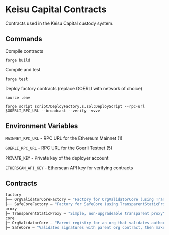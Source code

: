 # Keisu Capital Contracts

Contracts used in the Keisu Capital custody system.

## Commands
Compile contracts

`forge build`

Compile and test

`forge test`

Deploy factory contracts (replace GOERLI with network of choice)

`source .env`

`forge script script/DeployFactory.s.sol:DeployScript --rpc-url $GOERLI_RPC_URL --broadcast --verify -vvvv`

## Environment Variables

`MAINNET_RPC_URL` - RPC URL for the Ethereum Mainnet (1)

`GOERLI_RPC_URL` - RPC URL for the Goerli Testnet (5)

`PRIVATE_KEY` - Private key of the deployer account

`ETHERSCAN_API_KEY` - Etherscan API key for verifying contracts

## Contracts

```ml
factory
├── OrgValidatorCoreFactory — "Factory for OrgValidatorCore (using TransparentStaticProxy)"
├── SafeCoreFactory — "Factory for SafeCore (using TransparentStaticProxy)"
proxy
├─ TransparentStaticProxy — "Simple, non-upgradeable transparent proxy"
core
├─ OrgValidatorCore — "Parent registry for an org that validates authorizations from child safe contracts"
├─ SafeCore — "Validates signatures with parent org contract, then makes a specified call"
```
